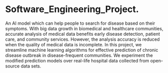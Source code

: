 # Software_Engineering_Project.

An AI model which can help people to search for disease based on their symptoms. With big data growth in biomedical and healthcare communities, accurate analysis of medical data benefits early disease detection, patient care, and community services. However, the analysis accuracy is reduced when the quality of medical data is incomplete. In this project, we streamline machine learning algorithms for effective prediction of chronic disease outbreak in disease-frequent communities. We 
experiment the modified prediction models over real-life hospital data collected from open-source data sets.

